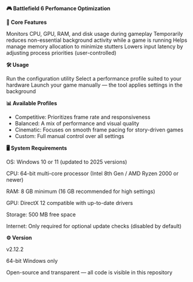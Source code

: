 **🎮 Battlefield 6 Perfomance Optimization**


**🌟 Core Features**

Monitors CPU, GPU, RAM, and disk usage during gameplay
Temporarily reduces non-essential background activity while a game is running
Helps manage memory allocation to minimize stutters
Lowers input latency by adjusting process priorities (user-controlled)

**🛠️ Usage**

Run the configuration utility
Select a performance profile suited to your hardware
Launch your game manually — the tool applies settings in the background

**📊 Available Profiles**

- Competitive: Prioritizes frame rate and responsiveness
- Balanced: A mix of performance and visual quality
- Cinematic: Focuses on smooth frame pacing for story-driven games
- Custom: Full manual control over all settings

**🖥️ System Requirements**

OS: Windows 10 or 11 (updated to 2025 versions)

CPU: 64-bit multi-core processor (Intel 8th Gen / AMD Ryzen 2000 or newer)

RAM: 8 GB minimum (16 GB recommended for high settings)

GPU: DirectX 12 compatible with up-to-date drivers

Storage: 500 MB free space

Internet: Only required for optional update checks (disabled by default)

**⚙️ Version**

v2.12.2

64-bit Windows only

Open-source and transparent — all code is visible in this repository
